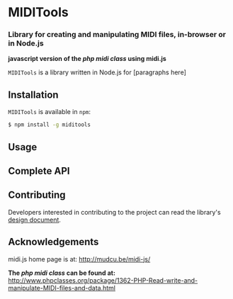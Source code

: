 MIDITools
=========

### Library for creating and manipulating MIDI files, in-browser or in Node.js

**javascript version of the _php midi class_ using midi.js**

`MIDITools` is a library written in Node.js for
[paragraphs here]

Installation
------------

`MIDITools` is available in `npm`:

``` bash
$ npm install -g miditools
```

Usage
-----

Complete API
------------


Contributing
------------
Developers interested in contributing to the project can
read the library's [design document](docs/ref/design.html).


Acknowledgements
----------------

midi.js home page is at:  http://mudcu.be/midi-js/

**The _php midi class_ can be found at:**
http://www.phpclasses.org/package/1362-PHP-Read-write-and-manipulate-MIDI-files-and-data.html
